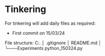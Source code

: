 # Tinkering
For tinkering will add daily files as required:
* First commit on 15/03/24

File structure:
C:.
│   .gitignore
│   README.md
│   
└───Experiments
        python_150324.py
